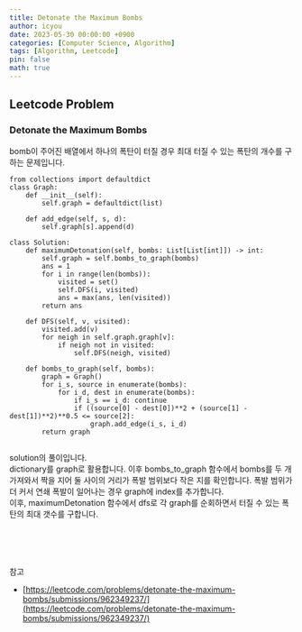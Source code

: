 ```yaml
---
title: Detonate the Maximum Bombs
author: icyou
date: 2023-05-30 00:00:00 +0900
categories: [Computer Science, Algorithm]
tags: [Algorithm, Leetcode]
pin: false
math: true
---
```


## Leetcode Problem

### Detonate the Maximum Bombs
bomb이 주어진 배열에서 하나의 폭탄이 터질 경우 최대 터질 수 있는 폭탄의 개수를 구하는 문제입니다.

```
from collections import defaultdict
class Graph:
	def __init__(self):
		self.graph = defaultdict(list)

	def add_edge(self, s, d):
		self.graph[s].append(d)

class Solution:
	def maximumDetonation(self, bombs: List[List[int]]) -> int:
		self.graph = self.bombs_to_graph(bombs)
		ans = 1
		for i in range(len(bombs)):
			visited = set()
			self.DFS(i, visited)
			ans = max(ans, len(visited))
		return ans

	def DFS(self, v, visited):
		visited.add(v)
		for neigh in self.graph.graph[v]:
			if neigh not in visited:
				self.DFS(neigh, visited)

	def bombs_to_graph(self, bombs):
		graph = Graph()
		for i_s, source in enumerate(bombs):
			for i_d, dest in enumerate(bombs):
				if i_s == i_d: continue
				if ((source[0] - dest[0])**2 + (source[1] - dest[1])**2)**0.5 <= source[2]:
					graph.add_edge(i_s, i_d)
		return graph
    
```
solution의 풀이입니다.  
dictionary를 graph로 활용합니다. 이후 bombs_to_graph 함수에서 bombs를 두 개 가져와서 짝을 지어 둘 사이의 거리가 폭발 범위보다 작은 지를 확인합니다. 폭발 범위가 더 커서 연쇄 폭발이 일어나는 경우 graph에 index를 추가합니다.  
이후, maximumDetonation 함수에서 dfs로 각 graph를 순회하면서 터질 수 있는 폭탄의 최대 갯수를 구합니다.

<br/><br/><br/><br/>
참고 
- [https://leetcode.com/problems/detonate-the-maximum-bombs/submissions/962349237/](https://leetcode.com/problems/detonate-the-maximum-bombs/submissions/962349237/)